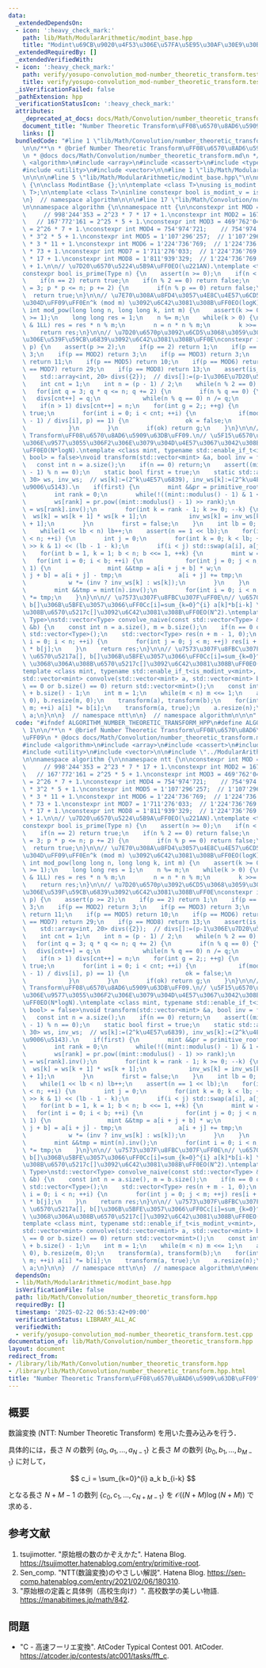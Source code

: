 ```yaml
---
data:
  _extendedDependsOn:
  - icon: ':heavy_check_mark:'
    path: lib/Math/ModularArithmetic/modint_base.hpp
    title: "Modint\u69CB\u9020\u4F53\u306E\u57FA\u5E95\u30AF\u30E9\u30B9"
  _extendedRequiredBy: []
  _extendedVerifiedWith:
  - icon: ':heavy_check_mark:'
    path: verify/yosupo-convolution_mod-number_theoretic_transform.test.cpp
    title: verify/yosupo-convolution_mod-number_theoretic_transform.test.cpp
  _isVerificationFailed: false
  _pathExtension: hpp
  _verificationStatusIcon: ':heavy_check_mark:'
  attributes:
    _deprecated_at_docs: docs/Math/Convolution/number_theoretic_transform.md
    document_title: "Number Theoretic Transform\uFF08\u6570\u8AD6\u5909\u63DB\uFF09"
    links: []
  bundledCode: "#line 1 \"lib/Math/Convolution/number_theoretic_transform.hpp\"\n\n\
    \n\n/**\n * @brief Number Theoretic Transform\uFF08\u6570\u8AD6\u5909\u63DB\uFF09\
    \n * @docs docs/Math/Convolution/number_theoretic_transform.md\n */\n\n#include\
    \ <algorithm>\n#include <array>\n#include <cassert>\n#include <type_traits>\n\
    #include <utility>\n#include <vector>\n\n#line 1 \"lib/Math/ModularArithmetic/modint_base.hpp\"\
    \n\n\n\n#line 5 \"lib/Math/ModularArithmetic/modint_base.hpp\"\n\nnamespace algorithm\
    \ {\n\nclass ModintBase {};\n\ntemplate <class T>\nusing is_modint = std::is_base_of<ModintBase,\
    \ T>;\n\ntemplate <class T>\ninline constexpr bool is_modint_v = is_modint<T>::value;\n\
    \n}  // namespace algorithm\n\n\n#line 17 \"lib/Math/Convolution/number_theoretic_transform.hpp\"\
    \n\nnamespace algorithm {\n\nnamespace ntt {\n\nconstexpr int MOD = 998'244'353;\
    \     // 998'244'353 = 2^23 * 7 * 17 + 1.\nconstexpr int MOD2 = 167'772'161; \
    \   // 167'772'161 = 2^25 * 5 + 1.\nconstexpr int MOD3 = 469'762'049;    // 469'762'049\
    \ = 2^26 * 7 + 1.\nconstexpr int MOD4 = 754'974'721;    // 754'974'721 = 2^24\
    \ * 3^2 * 5 + 1.\nconstexpr int MOD5 = 1'107'296'257;  // 1'107'296'257 = 2^25\
    \ * 3 * 11 + 1.\nconstexpr int MOD6 = 1'224'736'769;  // 1'224'736'769 = 2^24\
    \ * 73 + 1.\nconstexpr int MOD7 = 1'711'276'033;  // 1'224'736'769 = 2^25 * 3\
    \ * 17 + 1.\nconstexpr int MOD8 = 1'811'939'329;  // 1'224'736'769 = 2^26 * 3^3\
    \ + 1.\n\n// \u7D20\u6570\u5224\u5B9A\uFF0EO(\u221AN).\ntemplate <typename Type>\n\
    constexpr bool is_prime(Type n) {\n    assert(n >= 0);\n    if(n < 2) return false;\n\
    \    if(n == 2) return true;\n    if(n % 2 == 0) return false;\n    for(Type p\
    \ = 3; p * p <= n; p += 2) {\n        if(n % p == 0) return false;\n    }\n  \
    \  return true;\n}\n\n// \u7E70\u308A\u8FD4\u3057\u4E8C\u4E57\u6CD5\uFF08mod\u4ED8\
    \u304D\uFF09\uFF0En^k (mod m) \u3092\u6C42\u3081\u308B\uFF0EO(logK).\nconstexpr\
    \ int mod_pow(long long n, long long k, int m) {\n    assert(k >= 0);\n    assert(m\
    \ >= 1);\n    long long res = 1;\n    n %= m;\n    while(k > 0) {\n        if(k\
    \ & 1LL) res = res * n % m;\n        n = n * n % m;\n        k >>= 1;\n    }\n\
    \    return res;\n}\n\n// \u7D20\u6570p\u3092\u6CD5\u3068\u3059\u308B\u6700\u5C0F\
    \u306E\u539F\u59CB\u6839\u3092\u6C42\u3081\u308B\uFF0E\nconstexpr int primitive_root(int\
    \ p) {\n    assert(p >= 2);\n    if(p == 2) return 1;\n    if(p == MOD) return\
    \ 3;\n    if(p == MOD2) return 3;\n    if(p == MOD3) return 3;\n    if(p == MOD4)\
    \ return 11;\n    if(p == MOD5) return 10;\n    if(p == MOD6) return 3;\n    if(p\
    \ == MOD7) return 29;\n    if(p == MOD8) return 13;\n    assert(is_prime(p));\n\
    \    std::array<int, 20> divs({2});  // divs[]:=(p-1\u306E\u7D20\u56E0\u6570).\n\
    \    int cnt = 1;\n    int n = (p - 1) / 2;\n    while(n % 2 == 0) n /= 2;\n \
    \   for(int q = 3; q * q <= n; q += 2) {\n        if(n % q == 0) {\n         \
    \   divs[cnt++] = q;\n            while(n % q == 0) n /= q;\n        }\n    }\n\
    \    if(n > 1) divs[cnt++] = n;\n    for(int g = 2;; ++g) {\n        bool ok =\
    \ true;\n        for(int i = 0; i < cnt; ++i) {\n            if(mod_pow(g, (p\
    \ - 1) / divs[i], p) == 1) {\n                ok = false;\n                break;\n\
    \            }\n        }\n        if(ok) return g;\n    }\n}\n\n// Number Theoretic\
    \ Transform\uFF08\u6570\u8AD6\u5909\u63DB\uFF09.\n// \u5F15\u6570\u306E\u6570\u5217\
    \u306E\u9577\u3055\u306F2\u306E\u3079\u304D\u4E57\u3067\u3042\u308B\u3053\u3068\
    \uFF0EO(N*logN).\ntemplate <class mint, typename std::enable_if_t<is_modint_v<mint>,\
    \ bool> = false>\nvoid transform(std::vector<mint> &a, bool inv = false) {\n \
    \   const int n = a.size();\n    if(n == 0) return;\n    assert((mint::modulus()\
    \ - 1) % n == 0);\n    static bool first = true;\n    static std::array<mint,\
    \ 30> ws, inv_ws;  // ws[k]:=(2^k\u4E57\u6839), inv_ws[k]:=(2^k\u4E57\u6839\u306E\
    \u9006\u5143).\n    if(first) {\n        mint &&pr = primitive_root(mint::modulus());\n\
    \        int rank = 0;\n        while(!((mint::modulus() - 1) & 1 << rank)) rank++;\n\
    \        ws[rank] = pr.pow((mint::modulus() - 1) >> rank);\n        inv_ws[rank]\
    \ = ws[rank].inv();\n        for(int k = rank - 1; k >= 0; --k) {\n          \
    \  ws[k] = ws[k + 1] * ws[k + 1];\n            inv_ws[k] = inv_ws[k + 1] * inv_ws[k\
    \ + 1];\n        }\n        first = false;\n    }\n    int lb = 0;  // lb:=log2(n).\n\
    \    while(1 << lb < n) lb++;\n    assert(n == 1 << lb);\n    for(int i = 0; i\
    \ < n; ++i) {\n        int j = 0;\n        for(int k = 0; k < lb; ++k) j |= (i\
    \ >> k & 1) << (lb - 1 - k);\n        if(i < j) std::swap(a[i], a[j]);\n    }\n\
    \    for(int b = 1, k = 1; b < n; b <<= 1, ++k) {\n        mint w = 1;\n     \
    \   for(int i = 0; i < b; ++i) {\n            for(int j = 0; j < n; j += b <<\
    \ 1) {\n                mint &&tmp = a[i + j + b] * w;\n                a[i +\
    \ j + b] = a[i + j] - tmp;\n                a[i + j] += tmp;\n            }\n\
    \            w *= (inv ? inv_ws[k] : ws[k]);\n        }\n    }\n    if(inv) {\n\
    \        mint &&tmp = mint(n).inv();\n        for(int i = 0; i < n; ++i) a[i]\
    \ *= tmp;\n    }\n}\n\n// \u7573\u307F\u8FBC\u307F\uFF0E\n// \u6570\u5217a[],\
    \ b[]\u306B\u5BFE\u3057\u3066\uFF0Cc[i]=sum_{k=0}^{i} a[k]*b[i-k] \u3068\u306A\
    \u308B\u6570\u5217c[]\u3092\u6C42\u3081\u308B\uFF0EO(N^2).\ntemplate <typename\
    \ Type>\nstd::vector<Type> convolve_naive(const std::vector<Type> &a, const std::vector<Type>\
    \ &b) {\n    const int n = a.size(), m = b.size();\n    if(n == 0 or m == 0) return\
    \ std::vector<Type>();\n    std::vector<Type> res(n + m - 1, 0);\n    for(int\
    \ i = 0; i < n; ++i) {\n        for(int j = 0; j < m; ++j) res[i + j] += a[i]\
    \ * b[j];\n    }\n    return res;\n}\n\n// \u7573\u307F\u8FBC\u307F\uFF0E\n//\
    \ \u6570\u5217a[], b[]\u306B\u5BFE\u3057\u3066\uFF0Cc[i]=sum_{k=0}^{i} a[k]*b[i-k]\
    \ \u3068\u306A\u308B\u6570\u5217c[]\u3092\u6C42\u3081\u308B\uFF0EO(N*logN).\n\
    template <class mint, typename std::enable_if_t<is_modint_v<mint>, bool> = false>\n\
    std::vector<mint> convolve(std::vector<mint> a, std::vector<mint> b) {\n    if(a.size()\
    \ == 0 or b.size() == 0) return std::vector<mint>();\n    const int n = a.size()\
    \ + b.size() - 1;\n    int m = 1;\n    while(m < n) m <<= 1;\n    a.resize(m,\
    \ 0), b.resize(m, 0);\n    transform(a), transform(b);\n    for(int i = 0; i <\
    \ m; ++i) a[i] *= b[i];\n    transform(a, true);\n    a.resize(n);\n    return\
    \ a;\n}\n\n}  // namespace ntt\n\n}  // namespace algorithm\n\n\n"
  code: "#ifndef ALGORITHM_NUMBER_THEORETIC_TRANSFORM_HPP\n#define ALGORITHM_NUMBER_THEORETIC_TRANSFORM_HPP\
    \ 1\n\n/**\n * @brief Number Theoretic Transform\uFF08\u6570\u8AD6\u5909\u63DB\
    \uFF09\n * @docs docs/Math/Convolution/number_theoretic_transform.md\n */\n\n\
    #include <algorithm>\n#include <array>\n#include <cassert>\n#include <type_traits>\n\
    #include <utility>\n#include <vector>\n\n#include \"../ModularArithmetic/modint_base.hpp\"\
    \n\nnamespace algorithm {\n\nnamespace ntt {\n\nconstexpr int MOD = 998'244'353;\
    \     // 998'244'353 = 2^23 * 7 * 17 + 1.\nconstexpr int MOD2 = 167'772'161; \
    \   // 167'772'161 = 2^25 * 5 + 1.\nconstexpr int MOD3 = 469'762'049;    // 469'762'049\
    \ = 2^26 * 7 + 1.\nconstexpr int MOD4 = 754'974'721;    // 754'974'721 = 2^24\
    \ * 3^2 * 5 + 1.\nconstexpr int MOD5 = 1'107'296'257;  // 1'107'296'257 = 2^25\
    \ * 3 * 11 + 1.\nconstexpr int MOD6 = 1'224'736'769;  // 1'224'736'769 = 2^24\
    \ * 73 + 1.\nconstexpr int MOD7 = 1'711'276'033;  // 1'224'736'769 = 2^25 * 3\
    \ * 17 + 1.\nconstexpr int MOD8 = 1'811'939'329;  // 1'224'736'769 = 2^26 * 3^3\
    \ + 1.\n\n// \u7D20\u6570\u5224\u5B9A\uFF0EO(\u221AN).\ntemplate <typename Type>\n\
    constexpr bool is_prime(Type n) {\n    assert(n >= 0);\n    if(n < 2) return false;\n\
    \    if(n == 2) return true;\n    if(n % 2 == 0) return false;\n    for(Type p\
    \ = 3; p * p <= n; p += 2) {\n        if(n % p == 0) return false;\n    }\n  \
    \  return true;\n}\n\n// \u7E70\u308A\u8FD4\u3057\u4E8C\u4E57\u6CD5\uFF08mod\u4ED8\
    \u304D\uFF09\uFF0En^k (mod m) \u3092\u6C42\u3081\u308B\uFF0EO(logK).\nconstexpr\
    \ int mod_pow(long long n, long long k, int m) {\n    assert(k >= 0);\n    assert(m\
    \ >= 1);\n    long long res = 1;\n    n %= m;\n    while(k > 0) {\n        if(k\
    \ & 1LL) res = res * n % m;\n        n = n * n % m;\n        k >>= 1;\n    }\n\
    \    return res;\n}\n\n// \u7D20\u6570p\u3092\u6CD5\u3068\u3059\u308B\u6700\u5C0F\
    \u306E\u539F\u59CB\u6839\u3092\u6C42\u3081\u308B\uFF0E\nconstexpr int primitive_root(int\
    \ p) {\n    assert(p >= 2);\n    if(p == 2) return 1;\n    if(p == MOD) return\
    \ 3;\n    if(p == MOD2) return 3;\n    if(p == MOD3) return 3;\n    if(p == MOD4)\
    \ return 11;\n    if(p == MOD5) return 10;\n    if(p == MOD6) return 3;\n    if(p\
    \ == MOD7) return 29;\n    if(p == MOD8) return 13;\n    assert(is_prime(p));\n\
    \    std::array<int, 20> divs({2});  // divs[]:=(p-1\u306E\u7D20\u56E0\u6570).\n\
    \    int cnt = 1;\n    int n = (p - 1) / 2;\n    while(n % 2 == 0) n /= 2;\n \
    \   for(int q = 3; q * q <= n; q += 2) {\n        if(n % q == 0) {\n         \
    \   divs[cnt++] = q;\n            while(n % q == 0) n /= q;\n        }\n    }\n\
    \    if(n > 1) divs[cnt++] = n;\n    for(int g = 2;; ++g) {\n        bool ok =\
    \ true;\n        for(int i = 0; i < cnt; ++i) {\n            if(mod_pow(g, (p\
    \ - 1) / divs[i], p) == 1) {\n                ok = false;\n                break;\n\
    \            }\n        }\n        if(ok) return g;\n    }\n}\n\n// Number Theoretic\
    \ Transform\uFF08\u6570\u8AD6\u5909\u63DB\uFF09.\n// \u5F15\u6570\u306E\u6570\u5217\
    \u306E\u9577\u3055\u306F2\u306E\u3079\u304D\u4E57\u3067\u3042\u308B\u3053\u3068\
    \uFF0EO(N*logN).\ntemplate <class mint, typename std::enable_if_t<is_modint_v<mint>,\
    \ bool> = false>\nvoid transform(std::vector<mint> &a, bool inv = false) {\n \
    \   const int n = a.size();\n    if(n == 0) return;\n    assert((mint::modulus()\
    \ - 1) % n == 0);\n    static bool first = true;\n    static std::array<mint,\
    \ 30> ws, inv_ws;  // ws[k]:=(2^k\u4E57\u6839), inv_ws[k]:=(2^k\u4E57\u6839\u306E\
    \u9006\u5143).\n    if(first) {\n        mint &&pr = primitive_root(mint::modulus());\n\
    \        int rank = 0;\n        while(!((mint::modulus() - 1) & 1 << rank)) rank++;\n\
    \        ws[rank] = pr.pow((mint::modulus() - 1) >> rank);\n        inv_ws[rank]\
    \ = ws[rank].inv();\n        for(int k = rank - 1; k >= 0; --k) {\n          \
    \  ws[k] = ws[k + 1] * ws[k + 1];\n            inv_ws[k] = inv_ws[k + 1] * inv_ws[k\
    \ + 1];\n        }\n        first = false;\n    }\n    int lb = 0;  // lb:=log2(n).\n\
    \    while(1 << lb < n) lb++;\n    assert(n == 1 << lb);\n    for(int i = 0; i\
    \ < n; ++i) {\n        int j = 0;\n        for(int k = 0; k < lb; ++k) j |= (i\
    \ >> k & 1) << (lb - 1 - k);\n        if(i < j) std::swap(a[i], a[j]);\n    }\n\
    \    for(int b = 1, k = 1; b < n; b <<= 1, ++k) {\n        mint w = 1;\n     \
    \   for(int i = 0; i < b; ++i) {\n            for(int j = 0; j < n; j += b <<\
    \ 1) {\n                mint &&tmp = a[i + j + b] * w;\n                a[i +\
    \ j + b] = a[i + j] - tmp;\n                a[i + j] += tmp;\n            }\n\
    \            w *= (inv ? inv_ws[k] : ws[k]);\n        }\n    }\n    if(inv) {\n\
    \        mint &&tmp = mint(n).inv();\n        for(int i = 0; i < n; ++i) a[i]\
    \ *= tmp;\n    }\n}\n\n// \u7573\u307F\u8FBC\u307F\uFF0E\n// \u6570\u5217a[],\
    \ b[]\u306B\u5BFE\u3057\u3066\uFF0Cc[i]=sum_{k=0}^{i} a[k]*b[i-k] \u3068\u306A\
    \u308B\u6570\u5217c[]\u3092\u6C42\u3081\u308B\uFF0EO(N^2).\ntemplate <typename\
    \ Type>\nstd::vector<Type> convolve_naive(const std::vector<Type> &a, const std::vector<Type>\
    \ &b) {\n    const int n = a.size(), m = b.size();\n    if(n == 0 or m == 0) return\
    \ std::vector<Type>();\n    std::vector<Type> res(n + m - 1, 0);\n    for(int\
    \ i = 0; i < n; ++i) {\n        for(int j = 0; j < m; ++j) res[i + j] += a[i]\
    \ * b[j];\n    }\n    return res;\n}\n\n// \u7573\u307F\u8FBC\u307F\uFF0E\n//\
    \ \u6570\u5217a[], b[]\u306B\u5BFE\u3057\u3066\uFF0Cc[i]=sum_{k=0}^{i} a[k]*b[i-k]\
    \ \u3068\u306A\u308B\u6570\u5217c[]\u3092\u6C42\u3081\u308B\uFF0EO(N*logN).\n\
    template <class mint, typename std::enable_if_t<is_modint_v<mint>, bool> = false>\n\
    std::vector<mint> convolve(std::vector<mint> a, std::vector<mint> b) {\n    if(a.size()\
    \ == 0 or b.size() == 0) return std::vector<mint>();\n    const int n = a.size()\
    \ + b.size() - 1;\n    int m = 1;\n    while(m < n) m <<= 1;\n    a.resize(m,\
    \ 0), b.resize(m, 0);\n    transform(a), transform(b);\n    for(int i = 0; i <\
    \ m; ++i) a[i] *= b[i];\n    transform(a, true);\n    a.resize(n);\n    return\
    \ a;\n}\n\n}  // namespace ntt\n\n}  // namespace algorithm\n\n#endif\n"
  dependsOn:
  - lib/Math/ModularArithmetic/modint_base.hpp
  isVerificationFile: false
  path: lib/Math/Convolution/number_theoretic_transform.hpp
  requiredBy: []
  timestamp: '2025-02-22 06:53:42+09:00'
  verificationStatus: LIBRARY_ALL_AC
  verifiedWith:
  - verify/yosupo-convolution_mod-number_theoretic_transform.test.cpp
documentation_of: lib/Math/Convolution/number_theoretic_transform.hpp
layout: document
redirect_from:
- /library/lib/Math/Convolution/number_theoretic_transform.hpp
- /library/lib/Math/Convolution/number_theoretic_transform.hpp.html
title: "Number Theoretic Transform\uFF08\u6570\u8AD6\u5909\u63DB\uFF09"
---
```

## 概要

数論変換 (NTT: Number Theoretic Transform) を用いた畳み込みを行う．

具体的には，長さ $N$ の数列 $\lbrace a_0, a_1, \ldots, a_{N-1} \rbrace$ と長さ $M$ の数列 $\lbrace b_0, b_1, \ldots, b_{M-1} \rbrace$ に対して，

$$
c_i = \sum_{k=0}^{i} a_k b_{i-k}
$$

となる長さ $N + M - 1$ の数列 $\lbrace c_0, c_1, \ldots, c_{N+M-1} \rbrace$ を $\mathcal{O}((N + M) \log (N + M))$ で求める．


## 参考文献

1. tsujimotter. "原始根の数のかぞえかた". Hatena Blog. <https://tsujimotter.hatenablog.com/entry/primitive-root>.
1. Sen_comp. "NTT(数論変換)のやさしい解説". Hatena Blog. <https://sen-comp.hatenablog.com/entry/2021/02/06/180310>.
1. "原始根の定義と具体例（高校生向け）". 高校数学の美しい物語. <https://manabitimes.jp/math/842>.


## 問題

- "C - 高速フーリエ変換". AtCoder Typical Contest 001. AtCoder. <https://atcoder.jp/contests/atc001/tasks/fft_c>.
